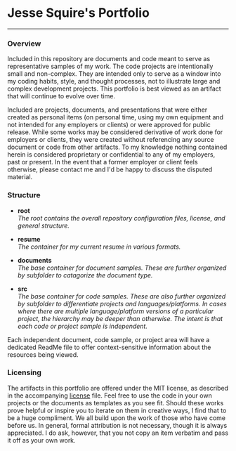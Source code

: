 # Jesse Squire's Portfolio #
----------


### Overview ###

Included in this repository are documents and code meant to serve as representative samples of my work.  The code projects are intentionally small and non-complex.  They are intended only to serve as a window into my coding habits, style, and thought processes, not to illustrate large and complex development projects.  This portfolio is best viewed as an artifact that will continue to evolve over time.


Included are projects, documents, and presentations that were either created as personal items (on personal time, using my own equipment and not intended for any employers or clients) or were approved for public release.  While some works may be considered derivative of work done for employers or clients, they were created without referencing any source document or code from other artifacts.  To my knowledge nothing contained herein is considered proprietary or confidential to any of my employers, past or present.  In the event that a former employer or client feels otherwise, please contact me and I'd be happy to discuss the disputed material.


### Structure ###

* **root**
  <br />_The root contains the overall repository configuration files, license, and general structure._
  
* **resume**
  <br />_The container for my current resume in various formats._  
  
* **documents**
  <br />_The base container for document samples.  These are further organized by subfolder to catagorize the document type._
  
* **src**
  <br />_The base container for code samples.  These are also further organized by subfolder to differentiate projects and languages/platforms.  In cases where there are multiple language/platform versions of a particular project, the hierarchy may be deeper than otherwise.  The intent is that each code or project sample is independent._
  
  
Each independent document, code sample, or project area will have a dedicated ReadMe file to offer context-sensitive information about the resources being viewed.
 

### Licensing ###
The artifacts in this portfolio are offered under the MIT license, as described in the accompanying [license](./LICENSE "license") file.  Feel free to use the code in your own projects or the documents as templates as you see fit.  Should these works prove helpful or inspire you to iterate on them in creative ways, I find that to be a huge compliment.  We all build upon the work of those who have come before us.  In general, formal attribution is not necessary, though it is always appreciated.  I do ask, however, that you not copy an item verbatim and pass it off as your own work.  

